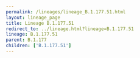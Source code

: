 ```yaml
---
permalink: /lineages/lineage_B.1.177.51.html
layout: lineage_page
title: Lineage B.1.177.51
redirect_to: ../lineage.html?lineage=B.1.177.51
lineage: B.1.177.51
parent: B.1.177
children: ['B.1.177.51']
---
```

